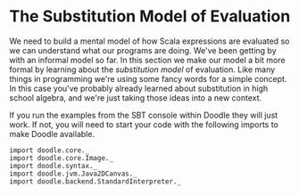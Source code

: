 # The Substitution Model of Evaluation

 We need to build a mental model of how Scala expressions are evaluated so we can understand what our programs are doing.
 We've been getting by with an informal model so far. 
 In this section we make our model a bit more formal by learning about the *substitution model* of evaluation.
 Like many things in programming we're using some fancy words for a simple concept.
 In this case you've probably already learned about substitution in high school algebra, and we're just taking those ideas into a new context.

<div class="callout callout-info">
If you run the examples from the SBT console within Doodle they will just work. If not, you will need to start your code with the following imports to make Doodle available.

```tut:silent
import doodle.core._
import doodle.core.Image._
import doodle.syntax._
import doodle.jvm.Java2DCanvas._
import doodle.backend.StandardInterpreter._
```
</div>
